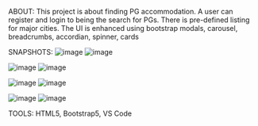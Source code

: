 ABOUT:
This project is about finding PG accommodation. A user can register and login to being the search for PGs. There is pre-defined listing for major cities.
The UI is enhanced using bootstrap modals, carousel, breadcrumbs, accordian, spinner, cards

SNAPSHOTS:
![image](https://github.com/user-attachments/assets/ad76bffd-91aa-45ae-93e7-29abdb1d9531)
![image](https://github.com/user-attachments/assets/35c89980-0f4c-4c58-9a0f-15804b517d21)

![image](https://github.com/user-attachments/assets/14300457-1b62-4848-a308-3eae729769d8)
![image](https://github.com/user-attachments/assets/7ab83f5a-563f-4722-bf95-5a5a95f1471e)

![image](https://github.com/user-attachments/assets/954f4316-7abe-4961-9256-66b9ec8d022a)
![image](https://github.com/user-attachments/assets/32052eeb-23ab-489e-a9f3-2fbe306c12c2)

![image](https://github.com/user-attachments/assets/8542c2fe-5b9b-40d6-ba58-15fca6b24b14)
![image](https://github.com/user-attachments/assets/ad04b466-5049-4db3-88ca-0a7e443a0989)

TOOLS:
HTML5, Bootstrap5, VS Code
